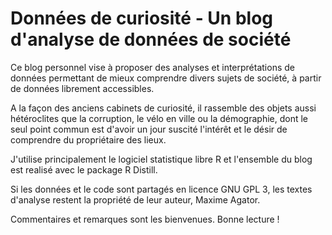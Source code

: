 # Données de curiosité - Un blog d'analyse de données de société

Ce blog personnel vise à proposer des analyses et interprétations de données permettant de mieux comprendre divers sujets de société, à partir de données librement accessibles. 

A la façon des anciens cabinets de curiosité, il rassemble des objets aussi hétéroclites que la corruption, le vélo en ville ou la démographie, dont le seul point commun est d'avoir un jour suscité l'intérêt et le désir de comprendre du propriétaire des lieux. 

J'utilise principalement le logiciel statistique libre R et l'ensemble du blog est realisé avec le package R Distill. 

Si les données et le code sont partagés en licence GNU GPL 3, les textes d'analyse restent la propriété de leur auteur, Maxime Agator.

Commentaires et remarques sont les bienvenues. Bonne lecture !
